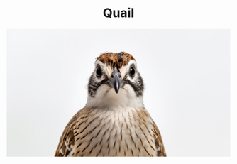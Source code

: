 <h1 align="center"> Quail </h1>

<p align="center" width="100%"><img src="../images/quail.png" /></p>
